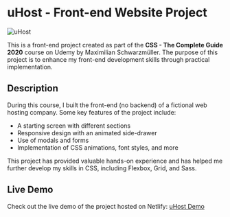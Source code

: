 # uHost - Front-end Website Project

![uHost](uhost.png)

This is a front-end project created as part of the **CSS - The Complete Guide 2020** course on Udemy by Maximilian Schwarzmüller. The purpose of this project is to enhance my front-end development skills through practical implementation.

## Description

During this course, I built the front-end (no backend) of a fictional web hosting company. Some key features of the project include:

- A starting screen with different sections
- Responsive design with an animated side-drawer
- Use of modals and forms
- Implementation of CSS animations, font styles, and more

This project has provided valuable hands-on experience and has helped me further develop my skills in CSS, including Flexbox, Grid, and Sass.

## Live Demo

Check out the live demo of the project hosted on Netlify: [uHost Demo](https://uhost-trpimir.netlify.app/)
